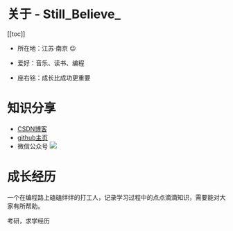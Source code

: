 # 关于 - Still_Believe_

[[toc]]

* 所在地：江苏·南京 :wink:

* 爱好：音乐、读书、编程

* 座右铭：成长比成功更重要

# 知识分享

* [CSDN博客](https://blog.csdn.net/baidu_15952103 "CSDN博客")
* [github主页](https://github.com/klc407073648 "github主页")
* 微信公众号
![](/_images/about/me/微信搜一搜.png)

# 成长经历

一个在编程路上磕磕绊绊的打工人，记录学习过程中的点点滴滴知识，需要能对大家有所帮助。

考研，求学经历